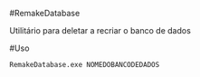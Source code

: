 #RemakeDatabase

Utilitário para deletar a recriar o banco de dados

#Uso


```
RemakeDatabase.exe NOMEDOBANCODEDADOS
```